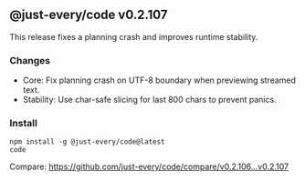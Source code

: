 ## @just-every/code v0.2.107

This release fixes a planning crash and improves runtime stability.

### Changes
- Core: Fix planning crash on UTF-8 boundary when previewing streamed text.
- Stability: Use char-safe slicing for last 800 chars to prevent panics.

### Install
```
npm install -g @just-every/code@latest
code
```

Compare: https://github.com/just-every/code/compare/v0.2.106...v0.2.107
